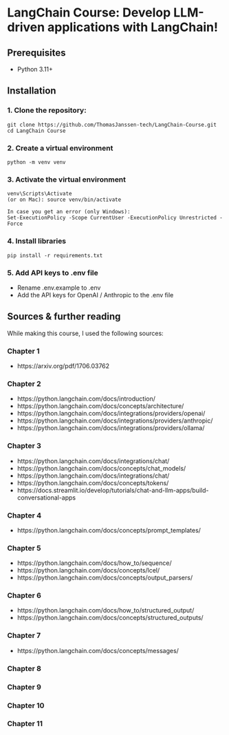 <h1>LangChain Course: Develop LLM-driven applications with LangChain!</h1>

<h2>Prerequisites</h2>
<ul>
  <li>Python 3.11+</li>
</ul>

<h2>Installation</h2>
<h3>1. Clone the repository:</h3>

```
git clone https://github.com/ThomasJanssen-tech/LangChain-Course.git
cd LangChain Course
```

<h3>2. Create a virtual environment</h3>

```
python -m venv venv
```

<h3>3. Activate the virtual environment</h3>

```
venv\Scripts\Activate
(or on Mac): source venv/bin/activate

In case you get an error (only Windows):
Set-ExecutionPolicy -Scope CurrentUser -ExecutionPolicy Unrestricted -Force
```

<h3>4. Install libraries</h3>

```
pip install -r requirements.txt
```

<h3>5. Add API keys to .env file</h3>

- Rename .env.example to .env
- Add the API keys for OpenAI / Anthropic to the .env file

<h2>Sources & further reading</h2>

While making this course, I used the following sources:

<h3>Chapter 1</h3>

<ul>
<li>https://arxiv.org/pdf/1706.03762</li>
</ul>

<h3>Chapter 2</h3>

<ul>

<li>https://python.langchain.com/docs/introduction/</li>
<li>https://python.langchain.com/docs/concepts/architecture/</li>
<li>https://python.langchain.com/docs/integrations/providers/openai/</li>
<li>https://python.langchain.com/docs/integrations/providers/anthropic/</li>
<li>https://python.langchain.com/docs/integrations/providers/ollama/</li>
</ul>

<h3>Chapter 3</h3>

<ul>
<li>https://python.langchain.com/docs/integrations/chat/</li>
<li>https://python.langchain.com/docs/concepts/chat_models/</li>
<li>https://python.langchain.com/docs/integrations/chat/</li>
<li>https://python.langchain.com/docs/concepts/tokens/</li>
<li>https://docs.streamlit.io/develop/tutorials/chat-and-llm-apps/build-conversational-apps</li>
</ul>

<h3>Chapter 4</h3>

<ul>
<li>https://python.langchain.com/docs/concepts/prompt_templates/</li>
</ul>

<h3>Chapter 5</h3>

<ul>
<li>https://python.langchain.com/docs/how_to/sequence/</li>
<li>https://python.langchain.com/docs/concepts/lcel/</li>
<li>https://python.langchain.com/docs/concepts/output_parsers/</li>

</ul>

<h3>Chapter 6</h3>

<ul>
<li>https://python.langchain.com/docs/how_to/structured_output/</li>
<li>https://python.langchain.com/docs/concepts/structured_outputs/</li>
</ul>

<h3>Chapter 7</h3>

<ul>
<li>https://python.langchain.com/docs/concepts/messages/</li>
</ul>

<h3>Chapter 8</h3>

<h3>Chapter 9</h3>

<h3>Chapter 10</h3>

<h3>Chapter 11</h3>
